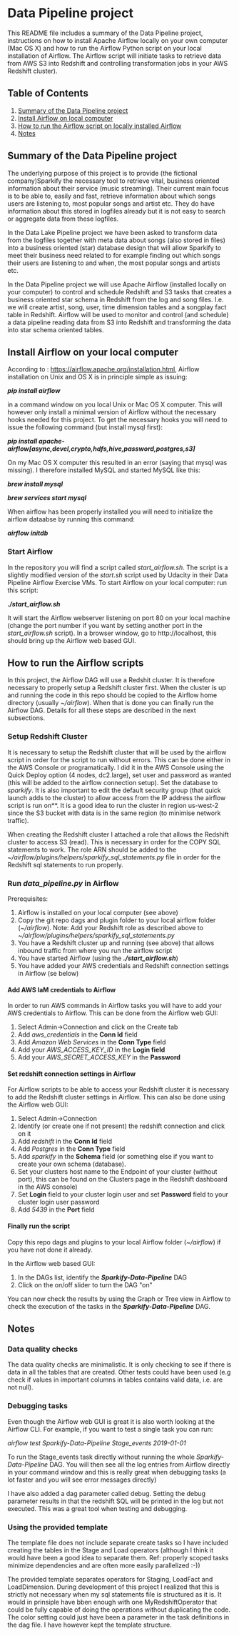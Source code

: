 # Data Pipeline project
This README file includes a summary of the Data Pipeline project, instructions on how to install Apache Airflow locally on your own computer (Mac OS X) and how to run the Airflow Python script on your local installation of Airflow. The Airflow script will initiate tasks to retrieve data from AWS S3 into Redshift and controlling transformation jobs in your AWS Redshift cluster).

## Table of Contents

1. [Summary of the Data Pipeline project](#summary)
2. [Install Airflow on local computer](#local_airflow)
3. [How to run the Airflow script on locally installed Airflow](#run)
4. [Notes](#notes)

## <a name="summary"></a>Summary of the Data Pipeline project
The underlying purpose of this project is to provide (the fictional company)Sparkify the necessary tool to retrieve vital, business oriented information about their service (music streaming). Their current main focus is to be able to, easily and fast, retrieve information about which songs users are listening to, most popular songs and artist etc. They do have information about this stored in logfiles already but it is not easy to search or aggregate data from these logfiles. 

In the Data Lake Pipeline project we have been asked to transform data from the logfiles together with meta data about songs (also stored in files) into a business oriented (star) database design that will allow Sparkify to meet their business need related to for example finding out which songs their users are listening to and when, the most popular songs and artists etc.

In the Data Pipeline project we will use Apache Airflow (installed locally on your computer) to control and schedule Redshift and S3 tasks that creates a business oriented star schema in Redshift from the log and song files. I.e. we will create artist, song, user, time dimension tables and a songplay fact table in Redshift. Airflow will be used to monitor and control (and schedule) a data pipeline reading data from S3 into Redshift and transforming the data into star schema oriented tables.

## <a name="local_airflow"></a>Install Airflow on your local computer
According to : https://airflow.apache.org/installation.html, Airflow installation on Unix and OS X is in principle simple as issuing:

***pip install airflow***

in a command window on you local Unix or Mac OS X computer. This will however only install a minimal version of Airflow without the necessary hooks needed for this project. To get the necessary hooks you will need to issue the following command (but install mysql first):

***pip install apache-airflow\[async,devel,crypto,hdfs,hive,password,postgres,s3\]***

On my Mac OS X computer this resulted in an error (saying that mysql was missing). I therefore installed MySQL and started MySQL like this:

***brew install mysql***

***brew services start mysql***

When airflow has been properly installed you will need to initialize the airflow dataabse by running this command:

***airflow initdb***

### Start Airflow
In the repository you will find a script called _start\_airflow.sh_. The script is a slightly modified version of the _start.sh_ script used by Udacity in their Data Pipeline Airflow Exercise VMs. To start Airflow on your local computer: run this script:

***./start_airflow.sh***

It will start the Airflow webserver listening on port 80 on your local machine (change the port number if you want by setting another port in the *start_airflow.sh* script). In a browser window, go to http://localhost, this should bring up the Airflow web based GUI.

## <a name="run"></a>How to run the Airflow scripts
In this project, the Airflow DAG will use a Redshit cluster. It is therefore necessary to properly setup a Redshift cluster first. When the cluster is up and running the code in this repo should be copied to the Airflow home directory (usually _~/airflow_). When that is done you can finally run the Airflow DAG. Details for all these steps are described in the next subsections.

### Setup Redshift Cluster
It is  necessary to setup the Redshift cluster that will be used by the airflow script in order for the script to run without errors. This can be done either in the AWS Console or programatically. I did it in the AWS Console using the Quick Deploy option (4 nodes, dc2.large), set user and password as wanted (this will be added to the airflow connection setup). Set the database to *sparkify*. It is also important to edit the default security group (that quick launch adds to the cluster) to allow access from the IP address the airflow script is run on**. It is a good idea to run the cluster in region us-west-2 since the S3 bucket with data is in the same region (to minimise network traffic).

When creating the Redshift cluster I attached a role that allows the Redshift cluster to access S3 (read). This is necessary in order for the COPY SQL statements to work. The role ARN should be added to the *~/airflow/plugins/helpers/sparkify_sql_statements.py* file in order for the Redshift sql statements to run properly.

### Run _data\_pipeline.py_ in Airflow
Prerequisites:
1. Airflow is installed on your local computer (see above)
2. Copy the git repo dags and plugin folder to your local airflow folder (*~/airflow*). Note: Add your Redshift role as described above to *~/airflow/plugins/helpers/sparkify_sql_statements.py*
3. You have a Redshift cluster up and running (see above) that allows inbound traffic from where you run the airflow script
4. You have started Airflow (using the ***./start_airflow.sh***)
5. You have added your AWS credentials and Redshift connection settings in Airflow (se below)

#### Add AWS IaM credentials to Airflow
In order to run AWS commands in Airflow tasks you will have to add your AWS credentials to Airflow. This can be done from the Airflow web GUI:
1. Select Admin->Connection and click on the Create tab
2. Add *aws_credentials* in the **Conn Id** field
3. Add *Amazon Web Services* in the **Conn Type** field
4. Add your *AWS_ACCESS_KEY_ID* in the **Login field**
5. Add your *AWS_SECRET_ACCESS_KEY* in the **Password** 

#### Set redshift connection settings in Airflow
For Airflow scripts to be able to access your Redshift cluster it is necessary to add the Redshift cluster settings in Airflow. This can also be done using the Airflow web GUI:
1. Select Admin->Connection
2. Identify (or create one if not present) the redshift connection and click on it
3. Add *redshift* in the **Conn Id** field
4. Add *Postgres* in the **Conn Type** field
5. Add *sparkify* in the **Schema** field (or something else if you want to create your own schema (database).
6. Set your clusters host name to the Endpoint of your cluster (without port), this can be found on the Clusters page in the Redshift dashboard in the AWS console)
7. Set **Login** field to your cluster login user and set **Password** field to your cluster login user password
8. Add *5439* in the **Port** field

#### Finally run the script
Copy this repo dags and plugins to your local Airflow folder (*~/airflow*) if you have not done it already.

In the Airflow web based GUI:
1. In the DAGs list, identify the ***Sparkify-Data-Pipeline*** DAG
2. Click on the on/off slider to turn the DAG "on"

You can now check the results by using the Graph or Tree view in Airflow to check the execution of the tasks in the ***Sparkify-Data-Pipeline*** DAG.

## <a name="notes"></a>Notes
### Data quality checks
The data quality checks are minimalistic. It is only checking to see if there is data in all the tables that are created. Other tests could have been used (e.g check if values in important columns in tables contains valid data, i.e. are not null).

### Debugging tasks
Even though the Airflow web GUI is great it is also worth looking at the Airflow CLI. For example, if you want to test a single task you can run:

*airflow test Sparkify-Data-Pipeline Stage_events 2019-01-01*

To run the Stage_events task directly without running the whole *Sparkify-Data-Pipeline* DAG. You will then see all the log entries from Airflow directly in your command window and this is really great when debugging tasks (a lot faster and you will see error messages directly)

I have also added a dag parameter called debug. Setting the debug parameter results in that the redshift SQL will be printed in the log but not executed. This was a great tool when testing and debugging.

### Using the provided template
The template file does not include separate create tasks so I have included creating the tables in the Stage and Load operators (although I think it would have been a good idea to separate them. Ref: properly scoped tasks minimize dependencies and are often more easily parallelized :-))

The provided template separates operators for Staging, LoadFact and LoadDimension. During development of this project I realized that this is strictly not necessary when my sql statements file is structured as it is. It would in prinsiple have bben enough with one MyRedshiftOperator that could be fully capable of doing the operations without duplicating the code. The color setting could just have been a parameter in the task definitions in the dag file. I have however kept the template structure.

